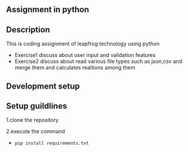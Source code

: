 ## Assignment in python
## Description
This is coding assignment of leapfrog technology using python
 - Exercise1 discuss about user input and validation features
 - Exercise2 discuss about read various file types such as json,csv and merge them and calculates realtions among them

## Development setup

## Setup guildlines ##

1.clone the repository

2.execute the command
 - `pip install requirements.txt`

